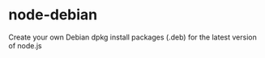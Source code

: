 node-debian
===========

Create your own Debian dpkg install packages (.deb) for the latest version of node.js